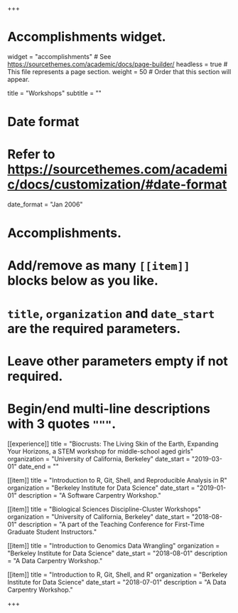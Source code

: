 +++
# Accomplishments widget.
widget = "accomplishments"  # See https://sourcethemes.com/academic/docs/page-builder/
headless = true  # This file represents a page section.
weight = 50  # Order that this section will appear.

title = "Workshops"
subtitle = ""

# Date format
#   Refer to https://sourcethemes.com/academic/docs/customization/#date-format
date_format = "Jan 2006"

# Accomplishments.
#   Add/remove as many `[[item]]` blocks below as you like.
#   `title`, `organization` and `date_start` are the required parameters.
#   Leave other parameters empty if not required.
#   Begin/end multi-line descriptions with 3 quotes `"""`.
[[experience]]
  title = "Biocrusts: The Living Skin of the Earth, Expanding Your Horizons, a STEM workshop for middle-school aged girls"
  organization = "University of California, Berkeley"
  date_start = "2019-03-01"
  date_end = ""

[[item]]
  title = "Introduction to R, Git, Shell, and Reproducible Analysis in R"
  organization = "Berkeley Institute for Data Science"
  date_start = "2019-01-01"
  description = "A Software Carpentry Workshop."

[[item]]
  title = "Biological Sciences Discipline-Cluster Workshops"
  organization = "University of California, Berkeley"
  date_start = "2018-08-01"
  description = "A part of the Teaching Conference for First-Time Graduate Student Instructors."

[[item]]
  title = "Introduction to Genomics Data Wrangling"
  organization = "Berkeley Institute for Data Science"
  date_start = "2018-08-01"
  description = "A Data Carpentry Workshop."
  
[[item]]
  title = "Introduction to R, Git, Shell, and R"
  organization = "Berkeley Institute for Data Science"
  date_start = "2018-07-01"
  description = "A Data Carpentry Workshop."

+++

